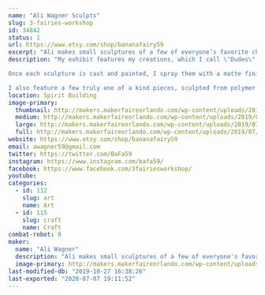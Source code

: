 ```yaml
---
name: "Ali Wagner Sculpts"
slug: 3-fairies-workshop
id: 34842
status: 1
url: https://www.etsy.com/shop/bananafairy59
excerpt: "Ali makes small sculptures of a few of everyone’s favorite characters from pop culture, each hand made and perfect to hang on your wall and brighten up any room. She’s been sculpting since she was a child, and now her favorite thing is sending her sculptures off to new homes where they’ll make no just her happy, but anyone who comes across them."
description: "My exhibit features my creations, which I call \"Dudes\", which are all small sculptures of various characters, from cartoons to comics to horror movies, and beyond. All of my pieces are hand sculpted, by myself, on a base of my own creation. I then make a silicone mold of each sculpture. These are then cast in a plastic resin (Smooth-Cast 320) which, once set, I then paint by hand in acrylics. 

Once each sculpture is cast and painted, I spray them with a matte finish and attach them each to their own personalized backgrounds, which are small canvases that I have also painted by hand. While the molding process does make it easier to duplicate these \"Dudes,\" no two pieces are ever exactly alike, and a lot of hard work and love goes into each piece. 

I also feature a few truly one of a kind pieces, sculpted from polymer clay and then hand painted in acrylic paint. These are also of a few fan favorite characters."
location: Spirit Building
image-primary:
  thumbnail: http://makers.makerfaireorlando.com/wp-content/uploads/2019/07/IMG_4199-150x150.jpg
  medium: http://makers.makerfaireorlando.com/wp-content/uploads/2019/07/IMG_4199-225x300.jpg
  large: http://makers.makerfaireorlando.com/wp-content/uploads/2019/07/IMG_4199-768x1024.jpg
  full: http://makers.makerfaireorlando.com/wp-content/uploads/2019/07/IMG_4199.jpg
website: https://www.etsy.com/shop/bananafairy59
email: awagner59@gmail.com
twitter: https://twitter.com/BaFa59
instagram: https://www.instagram.com/bafa59/
facebook: https://www.facebook.com/3fairiesworkshop/
youtube: 
categories:
  - id: 112
    slug: art
    name: Art
  - id: 115
    slug: craft
    name: Craft
combat-robot: 0
maker:
  name: "Ali Wagner"
  description: "Ali makes small sculptures of a few of everyone's favorite characters from pop culture, each hand made and perfect to hang on your wall and brighten up any room. She's been sculpting since she was a child, and now her favorite thing is sending her sculptures off to new homes where they'll make no just her happy, but anyone who comes across them."
  image-primary: http://makers.makerfaireorlando.com/wp-content/uploads/2018/07/3wanddark.png
last-modified-db: "2019-10-27 16:38:26"
last-exported: "2020-07-07 19:11:52"
---
```

